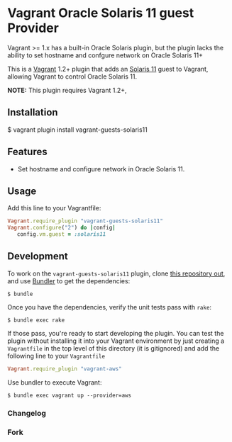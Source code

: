 # Vagrant Oracle Solaris 11 guest Provider

Vagrant >= 1.x has a built-in Oracle Solaris plugin, but the plugin lacks the ability to set hostname and confgure network on Oracle Solaris 11+

This is a [Vagrant](http://www.vagrantup.com) 1.2+ plugin that adds an [Solaris 11](http://www.oracle.com/us/products/servers-storage/solaris/solaris11/overview/index.html)
guest to Vagrant, allowing Vagrant to control Oracle Solaris 11.

**NOTE:** This plugin requires Vagrant 1.2+,

## Installation

   $ vagrant plugin install vagrant-guests-solaris11

## Features

* Set hostname and configure network in Oracle Solaris 11.

## Usage
Add this line to your Vagrantfile:

```ruby
Vagrant.require_plugin "vagrant-guests-solaris11"
Vagrant.configure("2") do |config|
   config.vm.guest = :solaris11
```

## Development

To work on the `vagrant-guests-solaris11` plugin, clone [this repository
out](https://github.com/janth/vagrant-guests-solaris11), and use
[Bundler](http://gembundler.com) to get the dependencies:

```
$ bundle
```

Once you have the dependencies, verify the unit tests pass with `rake`:

```
$ bundle exec rake
```

If those pass, you're ready to start developing the plugin. You can test
the plugin without installing it into your Vagrant environment by just
creating a `Vagrantfile` in the top level of this directory (it is gitignored)
and add the following line to your `Vagrantfile` 
```ruby
Vagrant.require_plugin "vagrant-aws"
```
Use bundler to execute Vagrant:
```
$ bundle exec vagrant up --provider=aws
```

### Changelog


### Fork
